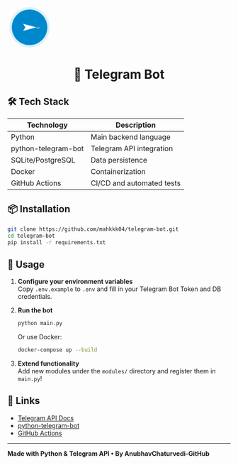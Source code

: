<svg width="100" height="100" xmlns="http://www.w3.org/2000/svg" viewBox="0 0 100 100">
  <!-- Background circle with pulse animation -->
  <circle cx="50" cy="50" r="45" fill="#0088cc" opacity="0.1">
    <animate attributeName="r" values="45;50;45" dur="2s" repeatCount="indefinite"/>
    <animate attributeName="opacity" values="0.1;0.3;0.1" dur="2s" repeatCount="indefinite"/>
  </circle>
  
  <!-- Main Telegram circle -->
  <circle cx="50" cy="50" r="40" fill="#0088cc">
    <animateTransform attributeName="transform" type="rotate" values="0 50 50;360 50 50" dur="10s" repeatCount="indefinite"/>
  </circle>
  
  <!-- Telegram paper plane icon -->
  <g transform="translate(50, 50)">
    <!-- Paper plane path -->
    <path d="M-15,-8 L15,0 L-15,8 L-10,0 Z" fill="white">
      <animateTransform attributeName="transform" type="translate" values="0,0;3,0;0,0" dur="1.5s" repeatCount="indefinite"/>
    </path>
    <circle cx="5" cy="0" r="1.5" fill="white" opacity="0.8">
      <animate attributeName="opacity" values="0.8;0.3;0.8" dur="1s" repeatCount="indefinite"/>
    </circle>
    <!-- Motion lines for send effect -->
    <g opacity="0.6">
      <line x1="16" y1="-2" x2="22" y2="-3" stroke="white" stroke-width="1">
        <animate attributeName="opacity" values="0;0.6;0" dur="2s" repeatCount="indefinite"/>
      </line>
      <line x1="16" y1="0" x2="24" y2="0" stroke="white" stroke-width="1">
        <animate attributeName="opacity" values="0;0.6;0" dur="2s" repeatCount="indefinite" begin="0.2s"/>
      </line>
      <line x1="16" y1="2" x2="22" y2="3" stroke="white" stroke-width="1">
        <animate attributeName="opacity" values="0;0.6;0" dur="2s" repeatCount="indefinite" begin="0.4s"/>
      </line>
    </g>
  </g>
  
  <!-- Subtle glow effect -->
  <circle cx="50" cy="50" r="40" fill="none" stroke="#00aaff" stroke-width="1" opacity="0.5">
    <animate attributeName="opacity" values="0.5;0.8;0.5" dur="3s" repeatCount="indefinite"/>
  </circle>
</svg>
<h1 align="center">🤖 Telegram Bot</h1>


## 🛠️ Tech Stack

| Technology     | Description                    |
| -------------- | ----------------------------- |
| Python         | Main backend language          |
| python-telegram-bot | Telegram API integration |
| SQLite/PostgreSQL | Data persistence            |
| Docker         | Containerization              |
| GitHub Actions | CI/CD and automated tests     |

## 📦 Installation

```bash
git clone https://github.com/mahkkk04/telegram-bot.git
cd telegram-bot
pip install -r requirements.txt
```

## 📝 Usage

1. **Configure your environment variables**  
   Copy `.env.example` to `.env` and fill in your Telegram Bot Token and DB credentials.

2. **Run the bot**  
   ```bash
   python main.py
   ```
   Or use Docker:
   ```bash
   docker-compose up --build
   ```

3. **Extend functionality**  
   Add new modules under the `modules/` directory and register them in `main.py`!


## 🔗 Links

- [Telegram API Docs](https://core.telegram.org/bots/api)
- [python-telegram-bot](https://python-telegram-bot.org/)
- [GitHub Actions](https://github.com/features/actions)

---


  <b>Made with Python & Telegram API • By AnubhavChaturvedi-GitHub</b>
</p>
